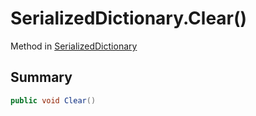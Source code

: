 # SerializedDictionary.Clear()

Method in [SerializedDictionary](api/csharp/yarn.unity.serializeddictionary.md)

## Summary



```csharp
public void Clear()
```

